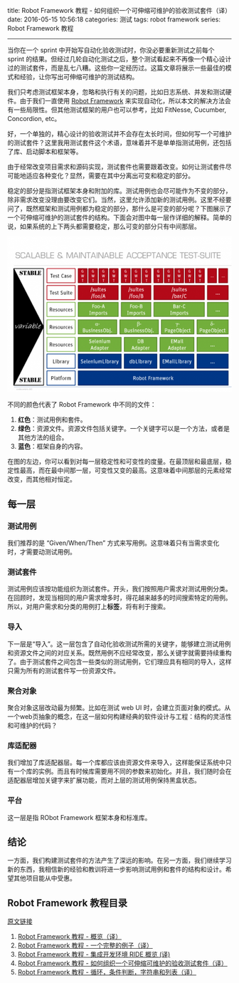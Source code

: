 title: Robot Framework 教程 - 如何组织一个可伸缩可维护的验收测试套件（译）
date: 2016-05-15 10:56:18
categories: 测试
tags: robot framework
series: Robot Framework 教程

---


当你在一个 sprint 中开始写自动化验收测试时，你没必要重新测试之前每个 sprint 的结果。但经过几轮自动化测试之后，整个测试看起来不再像一个精心设计过的测试套件，而是乱七八糟。这些你一定经历过。这篇文章将展示一些最佳的模式和经验，让你写出可伸缩可维护的测试结构。

我们只考虑测试框架本身，忽略和执行有关的问题，比如日志系统、并发和测试硬件。由于我们一直使用 [Robot Framework](http://robotframework.org/) 来实现自动化，所以本文的解决方法会有一些局限性。但其他测试框架的用户也可以参考，比如 FitNesse, Cucumber, Concordion, etc。

好，一个单独的，精心设计的验收测试并不会存在太长时间，但如何写一个可维护的测试套件？这里我用测试套件这个术语，意味着并不是单单指测试用例，还包括了库、启动脚本和框架等。

由于经常改变项目需求和源码实现，测试套件也需要跟着改变。如何让测试套件尽可能地适应各种变化？显然，需要在其中分离出可变和稳定的部分。

稳定的部分是指测试框架本身和附加的库。测试用例也会尽可能作为不变的部分，除非需求改变没理由要改变它们。当然，这里允许添加新的测试用例。这里不经要问了，既然框架和测试用例都为稳定的部分，那什么是可变的部分呢？下图展示了一个可伸缩可维护的测试套件的结构。下面会对图中每一层作详细的解释。简单的说，如果系统的上下两头都需要稳定，那么可变的部分只有中间那层。


![测试套件结构](https://raw.githubusercontent.com/lyyyuna/blog_img/master/blog/201605/SMAT_structure.png)

不同的颜色代表了 Robot Framework 中不同的文件：

1. **红色**：测试用例和套件。
2. **绿色**：资源文件。资源文件包括关键字。一个关键字可以是一个方法，或者是其他方法的组合。
3. **蓝色**：框架自身的内容。

在图的左边，你可以看到对每一层稳定性和可变性的度量。在最顶层和最底层，稳定性最高，而在最中间那一层，可变性又变的最高。这意味着中间那层的元素经常改变，而其他相对恒定。

## 每一层

### 测试用例

我们推荐的是 “Given/When/Then” 方式来写用例。这意味着只有当需求变化时，才需要动测试用例。

### 测试套件

测试用例应该按功能组织为测试套件。开头，我们按照用户需求对测试用例分类。在回顾时，发现当相同的用户需求增多时，得花越来越多的时间搜索特定的用例。所以，对用户需求和分类的用例打上**标签**，将有利于搜索。

### 导入

下一层是“导入”。这一层包含了自动化验收测试所需的关键字，能够建立测试用例和资源文件之间的对应关系。既然用例不应经常改变，那么关键字就需要持续重构了。由于测试套件之间包含一些类似的测试用例，它们理应具有相同的导入，这样只需为所有的测试套件写一份资源文件。

### 聚合对象

聚合对象这层改动最为频繁。比如在测试 web UI 时，会建立页面对象的模式。从一个web页抽象的概念，在这一层如何构建经典的软件设计与工程：结构的灵活性和可维护的代码？

### 库适配器

我们增加了库适配器层。每一个库都应该由资源文件来导入，这样能保证系统中只有一个库的实例。而且有时候库需要用不同的参数来初始化。并且，我们随时会在适配器层增加关键字来扩展功能，而对上层的测试用例保持黑盒状态。

### 平台

这一层是指 RObot Framework 框架本身和标准库。

## 结论

一方面，我们构建测试套件的方法产生了深远的影响。在另一方面，我们继续学习新的东西，我相信新的经验和教训将进一步影响测试用例和套件的结构和设计。希望其他项目能从中受惠。


## Robot Framework 教程目录

[原文链接](https://blog.codecentric.de/en/2010/07/how-to-structure-a-scalable-and-maintainable-acceptance-test-suite/)

1. [Robot Framework 教程 - 概览（译）](http://www.lyyyuna.com/2016/01/07/robotframework-tutorial-overview/)
2. [Robot Framework 教程 - 一个完整的例子（译）](http://www.lyyyuna.com/2016/04/09/robotframework-tutorial-a-complete-example/)
3. [Robot Framework 教程 - 集成开发环境 RIDE 概览 (译)](http://www.lyyyuna.com/2016/04/30/robotframework-ide-ride-overview/)
4. [Robot Framework 教程 - 如何组织一个可伸缩可维护的验收测试套件（译）](http://www.lyyyuna.com/2016/05/15/robotframework-tutorial-how-to-structure-a-scalable-and-maintainable-acceptance-test-suite/)
5. [Robot Framework 教程 - 循环，条件判断，字符串和列表（译）](http://www.lyyyuna.com/2016/05/28/robotframework-tutorial-loops-conditional-execution-and-more/)